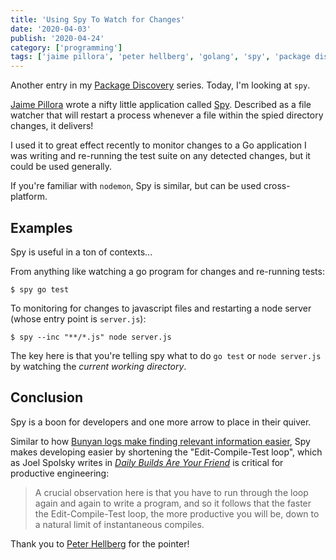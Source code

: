 ```yaml
---
title: 'Using Spy To Watch for Changes'
date: '2020-04-03'
publish: '2020-04-24'
category: ['programming']
tags: ['jaime pillora', 'peter hellberg', 'golang', 'spy', 'package discovery']
---
```


Another entry in my [Package Discovery](../../../tags/package-discovery/) series. Today, I'm looking at `spy`.

[Jaime Pillora](https://github.com/jpillora) wrote a nifty little application called [Spy](https://github.com/jpillora/spy). Described as a file watcher that will restart a process whenever a file within the spied directory changes, it delivers!

I used it to great effect recently to monitor changes to a Go application I was writing and re-running the test suite on any detected changes, but it could be used generally.

If you're familiar with `nodemon`, Spy is similar, but can be used cross-platform.

## Examples

Spy is useful in a ton of contexts...

From anything like watching a go program for changes and re-running tests:

```shell
$ spy go test
```

To monitoring for changes to javascript files and restarting a node server (whose entry point is `server.js`):

```shell
$ spy --inc "**/*.js" node server.js
```

The key here is that you're telling spy what to do `go test` or `node server.js` by watching the _current working directory_.

## Conclusion

Spy is a boon for developers and one more arrow to place in their quiver.

Similar to how [Bunyan logs make finding relevant information easier](easy-logging-bunyan), Spy makes developing easier by shortening the "Edit-Compile-Test loop", which as Joel Spolsky writes in [_Daily Builds Are Your Friend_](https://www.joelonsoftware.com/2001/01/27/daily-builds-are-your-friend/) is critical for productive engineering:

> A crucial observation here is that you have to run through the loop again and again to write a program, and so it follows that the faster the Edit-Compile-Test loop, the more productive you will be, down to a natural limit of instantaneous compiles.

Thank you to [Peter Hellberg](https://github.com/peterhellberg) for the pointer!
